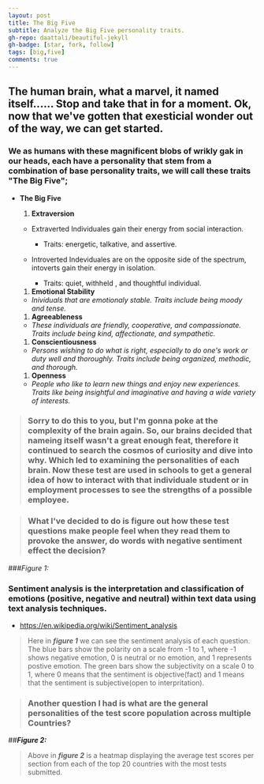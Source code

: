 ```yaml
---
layout: post
title: The Big Five
subtitle: Analyze the Big Five personality traits.
gh-repo: daattali/beautiful-jekyll
gh-badge: [star, fork, follow]
tags: [big,five]
comments: true
---
```

## The human brain, what a marvel, it named itself...... Stop and take that in for a moment. Ok, now that we've gotten that exesticial wonder out of the way, we can get started.


### We as humans with these magnificent blobs of wrikly gak in our heads, each have a personality that stem from a combination of base personality traits, we will call these traits "The Big Five";
- **The Big Five**
  1. **Extraversion**
  

    - Extraverted Individuales gain their energy from social interaction.
        - Traits: energetic, talkative, and assertive.


    - Introverted Indeviduales are on the opposite side of the spectrum, intoverts gain their energy in isolation.
        - Traits: quiet, withheld , and thoughtful individual.

  1. **Emotional Stability**
    - *Inividuals that are emotionaly stable. Traits include being moody and tense.*
  
  1. **Agreeableness**
    - *These individuals are friendly, cooperative, and compassionate. Traits include being kind, affectionate, and sympathetic.*
  
  1. **Conscientiousness**
    - *Persons wishing to do what is right, especially to do one's work or duty well and thoroughly. Traits include being organized, methodic, and thorough.*
  
  1. **Openness**
    - *People who like to learn new things and enjoy new experiences. Traits like being insightful and imaginative and having a wide variety of interests.*

>### Sorry to do this to you, but I'm gonna poke at the complexity of the brain again. So, our brains decided that nameing itself wasn't a great enough feat, therefore it continued to search the cosmos of curiosity and dive into why. Which led to examining the personalities of each brain. Now these test are used in schools to get a general idea of how to interact with that individuale student or in employment processes to see the strengths of a possible employee.

> ### What I've decided to do is figure out how these test questions make people feel when they read them to provoke the answer, do words with negative sentiment effect the decision?

###*Figure 1:*

### Sentiment analysis is the interpretation and classification of emotions (positive, negative and neutral) within text data using text analysis techniques.

- https://en.wikipedia.org/wiki/Sentiment_analysis

>Here in ***figure 1*** we can see the sentiment analysis of each question. The blue bars show the polarity on a scale from -1 to 1, where -1 shows negative emotion, 0 is neutral or no emotion, and  1 represents postive emotion. The green bars show the subjectivity on a scale 0 to 1, where 0 means that the sentiment is objective(fact) and 1 means that the sentiment is subjective(open to interpritation). 

> ### Another question I had is what are the general personalities of the test score population across multiple Countries?

##***Figure 2:***

>Above in ***figure 2*** is a heatmap displaying the average test scores per section from each of the top 20 countries with the most tests submitted. 

